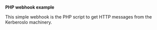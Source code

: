 **PHP webhook example**

This simple webhook is the PHP script to get HTTP messages from the KerberosIo machinery.




